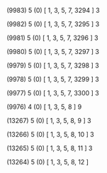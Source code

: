 (9983) 5 (0) [ 1, 3, 5, 7, 3294 ] 3 


(9982) 5 (0) [ 1, 3, 5, 7, 3295 ] 3 


(9981) 5 (0) [ 1, 3, 5, 7, 3296 ] 3 


(9980) 5 (0) [ 1, 3, 5, 7, 3297 ] 3 


(9979) 5 (0) [ 1, 3, 5, 7, 3298 ] 3 


(9978) 5 (0) [ 1, 3, 5, 7, 3299 ] 3 


(9977) 5 (0) [ 1, 3, 5, 7, 3300 ] 3 


(9976) 4 (0) [ 1, 3, 5, 8 ] 9 


(13267) 5 (0) [ 1, 3, 5, 8, 9 ] 3 


(13266) 5 (0) [ 1, 3, 5, 8, 10 ] 3 


(13265) 5 (0) [ 1, 3, 5, 8, 11 ] 3 


(13264) 5 (0) [ 1, 3, 5, 8, 12 ]  

